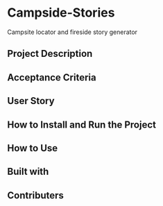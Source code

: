 # Campside-Stories
Campsite locator and fireside story generator


## Project Description
 
 
## Acceptance Criteria
 

## User Story
 
 
## How to Install and Run the Project
 
 
## How to Use 
 
 
## Built with
 
 
## Contributers
